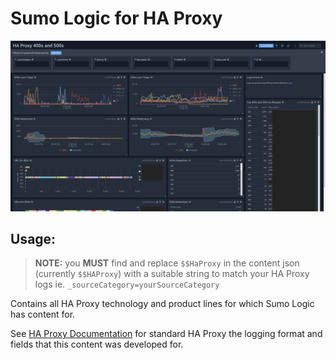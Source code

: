 # Sumo Logic for HA Proxy

![HA_Proxy_400s_and_500s](Screenshots/HA_Proxy_400s_and_500s.png)

## Usage:

> **NOTE:** you **MUST** find and replace `$$HaProxy` in the content json (currently `$$HAProxy`) with a suitable string to match your HA Proxy logs ie. `_sourceCategory=yourSourceCategory`


Contains all HA Proxy technology and product lines for which Sumo Logic has content for.

See [HA Proxy Documentation](https://www.haproxy.com/blog/haproxy-log-customization/) for standard HA Proxy the logging format and fields that this content was developed for.
